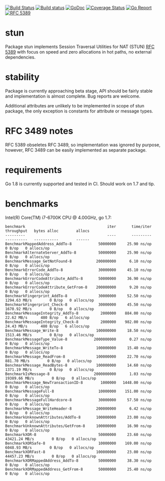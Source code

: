 [![Build Status](https://travis-ci.org/ernado/stun.svg)](https://travis-ci.org/ernado/stun)
[![Build status](https://ci.appveyor.com/api/projects/status/92mfv3vxlc8t8jjp/branch/master?svg=true)](https://ci.appveyor.com/project/ernado/stun/branch/master)
[![GoDoc](https://godoc.org/github.com/ernado/stun?status.svg)](http://godoc.org/github.com/ernado/stun)
[![Coverage Status](https://coveralls.io/repos/github/ernado/stun/badge.svg?branch=master)](https://coveralls.io/github/ernado/stun?branch=master)
[![Go Report](https://goreportcard.com/badge/github.com/ernado/stun?camo=retarded)](http://goreportcard.com/report/ernado/stun)
[![RFC 5389](https://img.shields.io/badge/RFC-5389-blue.svg)](https://tools.ietf.org/html/rfc5389)

# stun
Package stun implements Session Traversal Utilities for
NAT (STUN) [RFC 5389](https://tools.ietf.org/html/rfc5389) with focus
on speed and zero allocations in hot paths, no external dependencies.

# stability
Package is currently approaching beta stage, API should be fairly stable
and implementation is almost complete. Bug reports are welcome.

Additional attributes are unlikely to be implemented in scope of stun package,
the only exception is constants for attribute or message types.

# RFC 3489 notes
RFC 5389 obseletes RFC 3489, so implementation was ignored by purpose, however,
RFC 3489 can be easily implemented as separate package.

# requirements
Go 1.8 is currently supported and tested in CI. Should work on 1.7 and tip.

# benchmarks

Intel(R) Core(TM) i7-6700K CPU @ 4.00GHz, go 1.7:

```
benchmark                                     iter       time/iter      throughput   bytes alloc        allocs
---------                                     ----       ---------      ----------   -----------        ------
BenchmarkMappedAddress_AddTo-8            50000000     25.90 ns/op                        0 B/op   0 allocs/op
BenchmarkAlternateServer_AddTo-8          50000000     25.90 ns/op                        0 B/op   0 allocs/op
BenchmarkMessage_GetNotFound-8           200000000      6.10 ns/op                        0 B/op   0 allocs/op
BenchmarkErrorCode_AddTo-8                30000000     45.10 ns/op                        0 B/op   0 allocs/op
BenchmarkErrorCodeAttribute_AddTo-8       50000000     36.90 ns/op                        0 B/op   0 allocs/op
BenchmarkErrorCodeAttribute_GetFrom-8    200000000      9.20 ns/op                        0 B/op   0 allocs/op
BenchmarkFingerprint_AddTo-8              30000000     52.50 ns/op    1294.63 MB/s        0 B/op   0 allocs/op
BenchmarkFingerprint_Check-8              30000000     45.50 ns/op    1670.92 MB/s        0 B/op   0 allocs/op
BenchmarkMessageIntegrity_AddTo-8          2000000    884.00 ns/op      22.62 MB/s      480 B/op   6 allocs/op
BenchmarkMessageIntegrity_Check-8          2000000    982.00 ns/op      24.43 MB/s      480 B/op   6 allocs/op
BenchmarkMessage_Write-8                 100000000     18.50 ns/op    1513.46 MB/s        0 B/op   0 allocs/op
BenchmarkMessageType_Value-8            2000000000      0.27 ns/op                        0 B/op   0 allocs/op
BenchmarkMessage_WriteTo-8               100000000     15.40 ns/op                        0 B/op   0 allocs/op
BenchmarkMessage_ReadFrom-8              100000000     22.70 ns/op     881.70 MB/s        0 B/op   0 allocs/op
BenchmarkMessage_ReadBytes-8             100000000     14.60 ns/op    1371.19 MB/s        0 B/op   0 allocs/op
BenchmarkIsMessage-8                    2000000000      1.03 ns/op   19389.66 MB/s        0 B/op   0 allocs/op
BenchmarkMessage_NewTransactionID-8        1000000   1448.00 ns/op                        0 B/op   0 allocs/op
BenchmarkMessageFull-8                    10000000    151.00 ns/op                        0 B/op   0 allocs/op
BenchmarkMessageFullHardcore-8            30000000     57.50 ns/op                        0 B/op   0 allocs/op
BenchmarkMessage_WriteHeader-8           200000000      6.42 ns/op                        0 B/op   0 allocs/op
BenchmarkUnknownAttributes/AddTo-8       100000000     23.00 ns/op                        0 B/op   0 allocs/op
BenchmarkUnknownAttributes/GetFrom-8     100000000     16.90 ns/op                        0 B/op   0 allocs/op
BenchmarkXOR-8                            50000000     23.60 ns/op   43421.24 MB/s        0 B/op   0 allocs/op
BenchmarkXORSafe-8                        10000000    169.00 ns/op    6048.93 MB/s        0 B/op   0 allocs/op
BenchmarkXORFast-8                       100000000     23.00 ns/op   44457.23 MB/s        0 B/op   0 allocs/op
BenchmarkXORMappedAddress_AddTo-8         50000000     38.30 ns/op                        0 B/op   0 allocs/op
BenchmarkXORMappedAddress_GetFrom-8       50000000     25.40 ns/op                        0 B/op   0 allocs/op
```